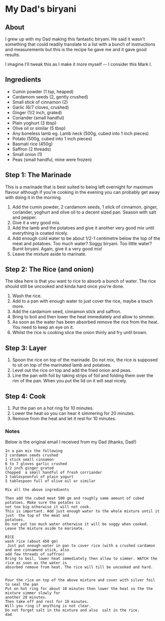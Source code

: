 # My Dad's biryani

## About

I grew up with my Dad making this fantastic biryani. He said it wasn't something that could readily translate to a list with a bunch of instructions and measurements but this is the recipe he gave me and it gave good results.

I imagine I'll tweak this as I make it more myself -- I consider this Mark I.

## Ingredients

* Cumin powder (1 tsp, heaped)
* Cardamom seeds (2, gently crushed)
* Small stick of cinnamon (2)
* Garlic (6/7 cloves, crushed)
* Ginger (1/2 inch, grated)
* Coriander (small handful)
* Plain yoghurt (3 tbsp)
* Olive oil or similar (5 tbsp)
* Any boneless lamb eg. Lamb neck (500g, cubed into 1 inch pieces)
* Potato (500g, cubed into 1 inch pieces)
* Basmati rice (450g)
* Saffron (2 threads)
* Small onion (1)
* Peas (small handful, mine were frozen)

## Step 1: The Marinade

This is a marinade that is best suited to being left overnight for maximum flavour although if you're 
cooking in the evening you can probably get away with doing it in the morning.

1. Add the cumin powder, 2 cardamom seeds, 1 stick of cinnamon, ginger, coriander, yoghurt and olive 
oil to a decent sized pan. Season with salt and pepper.
2. Give it a very good mix.
3. Add the lamb and the potatoes and give it another very good mix until everything is coated 
nicely.
4. Add enough cold water to be about 1/2-1 centimetre below the top of the meat and potatoes. Too 
much water? Soggy biryani. Too little water? Burnt biryani. Again, give it a very good mix!
5. Leave the mixture aside to marinate.

## Step 2: The Rice (and onion)

The idea here is that you want to rice to absorb a bunch of water. The rice should still be uncooked and kinda hard once you're done. 

1. Wash the rice.
2. Add to a pan with enough water to just cover the rice, maybe a touch more.
3. Add the cardamom seed, cinnamon stick and saffron.
4. Bring to boil and then lower the heat immediately and allow to simmer.
5. As soon as the water has been absorbed remove the rice from the heat. You need to keep an eye on 
it.
6. Whilst the rice is cooking slice the onion thinly and fry until brown.

## Step 3: Layer

1. Spoon the rice on top of the marinade. Do not mix, the rice is supposed to sit on top of the 
marinated lamb and potatoes.
2. Level out the rice on top and add the fried onion and peas.
2. Line the pan with foil by taking strips of foil and folding them over the rim of the pan. When 
you put the lid on it will seal nicely.

## Step 4: Cook

1. Put the pan on a hot ring for 10 minutes.
2. Lower the heat so you can hear it simmering for 20 minutes.
3. Remove from the heat and let it rest for 10 minutes.

### Notes

Below is the original email I received from my Dad (thanks, Dad!)

```
In a pan mix the following
2 cardamon seeds crushed
1 stick small cinnamon
6 to 7 gloves garlic crushed
1/2 inch ginger grated
Chopped  a small handful of fresh corriander
3 tablespoonful of plain yogurt
5 tablespoon full of olive oil or similar

Mix all the above ingredients

Then add the cubed meat 500 gm and roughly same amount of cubed potatoes. Make sure the potates is 
not too big otherwise it will not cook.
This is important. Add just enough water to the whole mixture until it just  the top of the meat and 
potatoes.
Do not put too much water otherwise it will be soggy when cooked.
Leave the mixture aside to marinate.

RICE
wash rice (about 450 gm)
 Just put enough water in pan to cover rice (with a crushed cardamon and one cinnamond stick, also 
add few threads of saffron)
Bring to boil, lower heat immediately then allow to simmer. WATCH the rice as soon as the water is 
absorbed remove from heat. The rice will till be uncooked and hard.


Pour the rice on top of the above mixture and cover with silver foil to seal the pan
Put on hot ring for about 10 minutes then lower the heat so the the mixture simmer slowly for 
another 20 minutes.
Then take off and rest for 10 minutes.
Will you ring if anything is not clear.
Do not forget salt in the mixture and also  salt in the rice. 
dad
```

